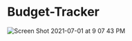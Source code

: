 # Budget-Tracker
![Screen Shot 2021-07-01 at 9 07 43 PM](https://user-images.githubusercontent.com/83928646/124211716-377ef380-dab3-11eb-9023-0f359a448f84.png)

